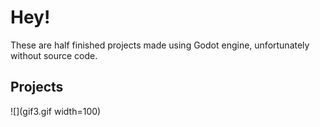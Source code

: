 # Hey!
These are half finished projects made using Godot engine, unfortunately without source code.


## Projects


![](gif3.gif width=100)

